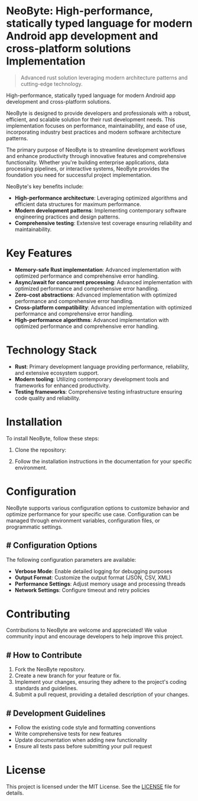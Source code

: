 <!-- fallback_NeoByte_20250802175400_71715 -->

# NeoByte: High-performance, statically typed language for modern Android app development and cross-platform solutions Implementation
> Advanced rust solution leveraging modern architecture patterns and cutting-edge technology.

High-performance, statically typed language for modern Android app development and cross-platform solutions.

NeoByte is designed to provide developers and professionals with a robust, efficient, and scalable solution for their rust development needs. This implementation focuses on performance, maintainability, and ease of use, incorporating industry best practices and modern software architecture patterns.

The primary purpose of NeoByte is to streamline development workflows and enhance productivity through innovative features and comprehensive functionality. Whether you're building enterprise applications, data processing pipelines, or interactive systems, NeoByte provides the foundation you need for successful project implementation.

NeoByte's key benefits include:

* **High-performance architecture**: Leveraging optimized algorithms and efficient data structures for maximum performance.
* **Modern development patterns**: Implementing contemporary software engineering practices and design patterns.
* **Comprehensive testing**: Extensive test coverage ensuring reliability and maintainability.

# Key Features

* **Memory-safe Rust implementation**: Advanced implementation with optimized performance and comprehensive error handling.
* **Async/await for concurrent processing**: Advanced implementation with optimized performance and comprehensive error handling.
* **Zero-cost abstractions**: Advanced implementation with optimized performance and comprehensive error handling.
* **Cross-platform compatibility**: Advanced implementation with optimized performance and comprehensive error handling.
* **High-performance algorithms**: Advanced implementation with optimized performance and comprehensive error handling.

# Technology Stack

* **Rust**: Primary development language providing performance, reliability, and extensive ecosystem support.
* **Modern tooling**: Utilizing contemporary development tools and frameworks for enhanced productivity.
* **Testing frameworks**: Comprehensive testing infrastructure ensuring code quality and reliability.

# Installation

To install NeoByte, follow these steps:

1. Clone the repository:


2. Follow the installation instructions in the documentation for your specific environment.

# Configuration

NeoByte supports various configuration options to customize behavior and optimize performance for your specific use case. Configuration can be managed through environment variables, configuration files, or programmatic settings.

## # Configuration Options

The following configuration parameters are available:

* **Verbose Mode**: Enable detailed logging for debugging purposes
* **Output Format**: Customize the output format (JSON, CSV, XML)
* **Performance Settings**: Adjust memory usage and processing threads
* **Network Settings**: Configure timeout and retry policies

# Contributing

Contributions to NeoByte are welcome and appreciated! We value community input and encourage developers to help improve this project.

## # How to Contribute

1. Fork the NeoByte repository.
2. Create a new branch for your feature or fix.
3. Implement your changes, ensuring they adhere to the project's coding standards and guidelines.
4. Submit a pull request, providing a detailed description of your changes.

## # Development Guidelines

* Follow the existing code style and formatting conventions
* Write comprehensive tests for new features
* Update documentation when adding new functionality
* Ensure all tests pass before submitting your pull request

# License

This project is licensed under the MIT License. See the [LICENSE](https://github.com/cerenyilmazjinx/NeoByte/blob/main/LICENSE) file for details.
